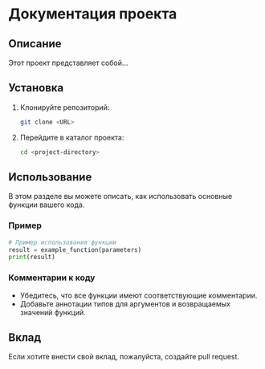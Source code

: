 # Документация проекта

## Описание
Этот проект представляет собой...

## Установка

1. Клонируйте репозиторий:
   ```bash
   git clone <URL>
   ```
2. Перейдите в каталог проекта:
   ```bash
   cd <project-directory>
   ```

## Использование

В этом разделе вы можете описать, как использовать основные функции вашего кода.

### Пример
```python
# Пример использования функции
result = example_function(parameters)
print(result)
```

### Комментарии к коду
- Убедитесь, что все функции имеют соответствующие комментарии.
- Добавьте аннотации типов для аргументов и возвращаемых значений функций.

## Вклад
Если хотите внести свой вклад, пожалуйста, создайте pull request.